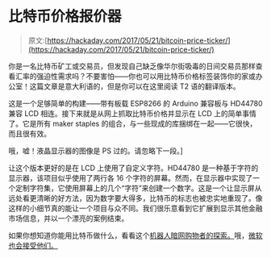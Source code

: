 # 比特币价格报价器

> 原文:[https://hackaday.com/2017/05/21/bitcoin-price-ticker/](https://hackaday.com/2017/05/21/bitcoin-price-ticker/)

你是一名比特币矿工或交易员，但发现自己缺乏像华尔街吸毒的日间交易员那样查看汇率的强迫性需求吗？不要害怕——你也可以用比特币价格标签装饰你的家或办公室！这篇文章是意大利语的，但是你可以在这里阅读 T2 语的翻译版本。

这是一个足够简单的构建——带有板载 ESP8266 的 Arduino 兼容板与 HD44780 兼容 LCD 相连。接下来就是从网上抓取比特币价格并显示在 LCD 上的简单事情了。它是所有 maker staples 的组合，与一些现成的库捆绑在一起——它很快，而且很有效。

哦，嘘！液晶显示器的图像是 PS 过的。请忽略下一段。]

让这个版本更好的是在 LCD 上使用了自定义字符。HD44780 是一种基于字符的显示器，该项目似乎使用了两行各 16 个字符的屏幕。然而，在显示器中实现了一个定制字符集，它使用屏幕上的几个“字符”来创建一个数字。这是一个让显示屏从远处看更清晰的好方法，因为数字要大得多，比特币的标志也被忠实地重现了。像这样的小细节真的能让一个项目与众不同。我们很乐意看到它扩展到显示其他金融市场信息，并以一个漂亮的案例结束。

如果你想知道你能用比特币做什么，看看这个[机器人暗网购物者的探索。](https://hackaday.com/2015/01/04/darknet-shopper/)哦，[微软也会接受他们。](https://commerce.microsoft.com/PaymentHub/Help/Right?helppagename=CSV_BitcoinHowTo.htm)